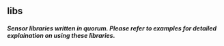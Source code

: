 ## libs
##### Sensor libraries written in quorum. Please refer to examples for detailed explaination on using these libraries.
